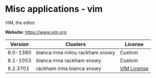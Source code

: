 # Misc applications - vim

VIM, the editor



**Website:** <https://www.vim.org>

| Version | Clusters | License |
| ------- | -------- | ------- |
| 8.0-1360 | bianca irma milou rackham snowy | Custom |
| 8.1-1053 | bianca irma rackham snowy | Custom |
| 8.2.3701 | rackham irma bianca snowy | [VIM License](https://github.com/vim/vim/blob/master/LICENSE) |

